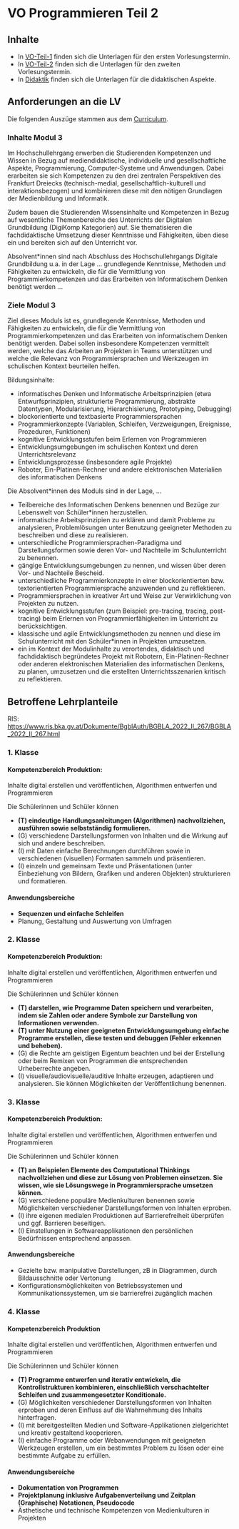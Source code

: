 # VO Programmieren Teil 2

## Inhalte
*  In [VO-Teil-1](./VO-Teil-1/) finden sich die Unterlagen für den ersten Vorlesungstermin.
*  In [VO-Teil-2](./VO-Teil-2/) finden sich die Unterlagen für den zweiten Vorlesungstermin.
*  In [Didaktik](./Didaktik/) finden sich die Unterlagen für die didaktischen Aspekte.

## Anforderungen an die LV
Die folgenden Auszüge stammen aus dem [Curriculum](https://ph-tirol.ac.at/sites/default/files/mitteilungsblatt/02_HLG_Digitale_Grundbildung.pdf).

### Inhalte Modul 3
Im Hochschullehrgang erwerben die Studierenden Kompetenzen und Wissen in Bezug auf mediendidaktische, individuelle und gesellschaftliche Aspekte, Programmierung, Computer-Systeme und Anwendungen. Dabei erarbeiten sie sich Kompetenzen zu den drei zentralen Perspektiven des Frankfurt Dreiecks (technisch-medial, gesellschaftlich-kulturell und interaktionsbezogen) und kombinieren diese mit den nötigen Grundlagen der Medienbildung und Informatik.

Zudem bauen die Studierenden Wissensinhalte und Kompetenzen in Bezug auf wesentliche Themenbereiche des Unterrichts der Digitalen Grundbildung (DigiKomp Kategorien) auf. Sie thematisieren die fachdidaktische Umsetzung dieser Kenntnisse und Fähigkeiten, üben diese ein und bereiten sich auf den Unterricht vor.

Absolvent*innen sind nach Abschluss des Hochschullehrgangs Digitale Grundbildung u.a. in der Lage 
... grundlegende Kenntnisse, Methoden und Fähigkeiten zu entwickeln, die für die Vermittlung von Programmierkompetenzen und das Erarbeiten von Informatischem Denken benötigt werden ...

### Ziele Modul 3

Ziel dieses Moduls ist es, grundlegende Kenntnisse, Methoden und Fähigkeiten zu entwickeln, die für die Vermittlung von Programmierkompetenzen und das Erarbeiten von informatischem Denken benötigt werden. Dabei sollen insbesondere Kompetenzen vermittelt werden, welche das Arbeiten an Projekten in Teams unterstützen und welche die Relevanz von Programmiersprachen und Werkzeugen im schulischen Kontext beurteilen helfen.

Bildungsinhalte:

* informatisches Denken und Informatische Arbeitsprinzipien (etwa Entwurfsprinzipien, strukturierte Programmierung, abstrakte Datentypen, Modularisierung, Hierarchisierung, Prototyping, Debugging)
* blockorientierte und textbasierte Programmiersprachen
* Programmierkonzepte (Variablen, Schleifen, Verzweigungen, Ereignisse, Prozeduren, Funktionen)
* kognitive Entwicklungsstufen beim Erlernen von Programmieren
* Entwicklungsumgebungen im schulischen Kontext und deren Unterrichtsrelevanz
* Entwicklungsprozesse (insbesondere agile Projekte)
* Roboter, Ein-Platinen-Rechner und andere elektronischen Materialien des informatischen Denkens

Die Absolvent*innen des Moduls sind in der Lage, ...
* Teilbereiche des Informatischen Denkens benennen und Bezüge zur Lebenswelt von Schüler*innen herzustellen.
* informatische Arbeitsprinzipien zu erklären und damit Probleme zu analysieren, Problemlösungen unter Benutzung geeigneter Methoden zu beschreiben und diese zu realisieren.
* unterschiedliche Programmiersprachen-Paradigma und Darstellungsformen sowie deren Vor- und Nachteile im Schulunterricht zu benennen.
* gängige Entwicklungsumgebungen zu nennen, und wissen über deren Vor- und Nachteile Bescheid.
* unterschiedliche Programmierkonzepte in einer blockorientierten bzw. textorientierten Programmiersprache anzuwenden und zu reflektieren.
* Programmiersprachen in kreativer Art und Weise zur Verwirklichung von Projekten zu nutzen.
* kognitive Entwicklungsstufen (zum Beispiel: pre-tracing, tracing, post-tracing) beim Erlernen von Programmierfähigkeiten im Unterricht zu berücksichtigen.
* klassische und agile Entwicklungsmethoden zu nennen und diese im Schulunterricht mit den Schüler*innen in Projekten umzusetzen.
* ein im Kontext der Modulinhalte zu verortendes, didaktisch und fachdidaktisch begründetes Projekt mit Robotern, Ein-Platinen-Rechner oder anderen elektronischen Materialien des informatischen Denkens, zu planen, umzusetzen und die erstellten Unterrichtsszenarien kritisch zu reflektieren.

## Betroffene Lehrplanteile

RIS: https://www.ris.bka.gv.at/Dokumente/BgblAuth/BGBLA_2022_II_267/BGBLA_2022_II_267.html

### 1. Klasse 
#### Kompetenzbereich Produktion: 

Inhalte digital erstellen und veröffentlichen, Algorithmen entwerfen und Programmieren

Die Schülerinnen und Schüler können
- **(T) eindeutige Handlungsanleitungen (Algorithmen) nachvollziehen, ausführen sowie selbstständig formulieren.**
- (G) verschiedene Darstellungsformen von Inhalten und die Wirkung auf sich und andere beschreiben.
- (I) mit Daten einfache Berechnungen durchführen sowie in verschiedenen (visuellen) Formaten sammeln und präsentieren.
- (I) einzeln und gemeinsam Texte und Präsentationen (unter Einbeziehung von Bildern, Grafiken und anderen Objekten) strukturieren und formatieren.

#### Anwendungsbereiche
- **Sequenzen und einfache Schleifen**
- Planung, Gestaltung und Auswertung von Umfragen

### 2. Klasse
#### Kompetenzbereich Produktion: 
Inhalte digital erstellen und veröffentlichen, Algorithmen entwerfen und Programmieren

Die Schülerinnen und Schüler können
- **(T) darstellen, wie Programme Daten speichern und verarbeiten, indem sie Zahlen oder andere Symbole zur Darstellung von Informationen verwenden.**
- **(T) unter Nutzung einer geeigneten Entwicklungsumgebung einfache Programme erstellen, diese testen und debuggen (Fehler erkennen und beheben).**
- (G) die Rechte am geistigen Eigentum beachten und bei der Erstellung oder beim Remixen von Programmen die entsprechenden Urheberrechte angeben.
- (I) visuelle/audiovisuelle/auditive Inhalte erzeugen, adaptieren und analysieren. Sie können Möglichkeiten der Veröffentlichung benennen.

### 3. Klasse
#### Kompetenzbereich Produktion: 
Inhalte digital erstellen und veröffentlichen, Algorithmen entwerfen und Programmieren

Die Schülerinnen und Schüler können
- **(T) an Beispielen Elemente des Computational Thinkings nachvollziehen und diese zur Lösung von Problemen einsetzen. Sie wissen, wie sie Lösungswege in Programmiersprache umsetzen können.**
- (G) verschiedene populäre Medienkulturen benennen sowie Möglichkeiten verschiedener Darstellungsformen von Inhalten erproben.
- (I) ihre eigenen medialen Produktionen auf Barrierefreiheit überprüfen und ggf. Barrieren beseitigen.
- (I) Einstellungen in Softwareapplikationen den persönlichen Bedürfnissen entsprechend anpassen.

#### Anwendungsbereiche
- Gezielte bzw. manipulative Darstellungen, zB in Diagrammen, durch Bildausschnitte oder Vertonung
- Konfigurationsmöglichkeiten von Betriebssystemen und Kommunikationssystemen, um sie barrierefrei zugänglich machen

### 4. Klasse
#### Kompetenzbereich Produktion
Inhalte digital erstellen und veröffentlichen, Algorithmen entwerfen und Programmieren

Die Schülerinnen und Schüler können
- **(T) Programme entwerfen und iterativ entwickeln, die Kontrollstrukturen kombinieren, einschließlich verschachtelter Schleifen und zusammengesetzter Konditionale.**
- (G) Möglichkeiten verschiedener Darstellungsformen von Inhalten erproben und deren Einfluss auf die Wahrnehmung des Inhalts hinterfragen.
- (I) mit bereitgestellten Medien und Software-Applikationen zielgerichtet und kreativ gestaltend kooperieren.
- (I) einfache Programme oder Webanwendungen mit geeigneten Werkzeugen erstellen, um ein bestimmtes Problem zu lösen oder eine bestimmte Aufgabe zu erfüllen.
 
#### Anwendungsbereiche
- **Dokumentation von Programmen**
- **Projektplanung inklusive Aufgabenverteilung und Zeitplan (Graphische) Notationen, Pseudocode**
- Ästhetische und technische Kompetenzen von Medienkulturen in Projekten